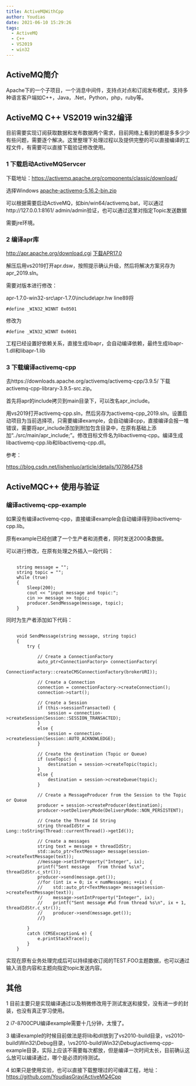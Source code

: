 ```yaml
---
title: ActiveMQWithCpp
author: Youdias
date: 2021-06-10 15:29:26
tags:
  - ActiveMQ
  - C++
  - VS2019
  - win32
---
```


## ActiveMQ简介

Apache下的一个子项目，一个消息中间件，支持点对点和订阅发布模式，支持多种语言客户端如C++，Java，.Net，Python，php，ruby等。

## ActiveMQ C++ VS2019 win32编译

目前需要实现订阅获取数据和发布数据两个需求，目前网络上看到的都是多多少少有些问题，需要逐个解决。这里整理下处理过程以及提供完整的可以直接编译的工程文件，有需要可以直接下载验证修改使用。

### 1 下载启动ActiveMQServcer

下载地址：https://activemq.apache.org/components/classic/download/

选择Windows  [apache-activemq-5.16.2-bin.zip](https://www.apache.org/dyn/closer.cgi?filename=/activemq/5.16.2/apache-activemq-5.16.2-bin.zip&action=download)

可以根据需要启动ActiveMQ，如bin/win64/activemq.bat，可以通过http://127.0.0.1:8161/  admin/admin验证，也可以通过这里对指定Topic发送数据

需要jre环境。

### 2 编译apr库

http://apr.apache.org/download.cgi [下载APR17.0]( https://downloads.apache.org//apr/apr-1.7.0-win32-src.zip)

解压后用vs2019打开apr.dsw，按照提示确认升级，然后将解决方案另存为apr_2019.sln。

需要对版本进行修改：

 apr-1.7.0-win32-src\apr-1.7.0\include\apr.hw line89将

```
#define _WIN32_WINNT 0x0501
```

修改为

```
#define _WIN32_WINNT 0x0601
```

工程已经设置好依赖关系，直接生成libapr，会自动编译依赖，最终生成libapr-1.dll和libapr-1.lib

### 3 下载编译activemq-cpp

去https://downloads.apache.org/activemq/activemq-cpp/3.9.5/ 下载activemq-cpp-library-3.9.5-src.zip。

首先将apr的include拷贝到main目录下，可以改名apr_include。

用vs2019打开activemq-cpp.sln，然后另存为activemq-cpp_2019.sln。设置启动项目为当前选择项，只需要编译example，会自动编译cpp，直接编译会报一堆错误，需要将apr_include添加到附加包含目录中，在原有基础上添加“../src/main/apr_include;”。修改目标文件名为libactivemq-cpp。编译生成libactivemq-cpp.lib和libactivemq-cpp.dll。

参考：

https://blog.csdn.net/lishenluo/article/details/107864758

## ActiveMQC++ 使用与验证

### 编译activemq-cpp-example

如果没有编译activemq-cpp，直接编译example会自动编译得到libactivemq-cpp.lib。

原有example已经创建了一个生产者和消费者，同时发送2000条数据。

可以进行修改，在原有处理之外插入一段代码：

```

    string message = "";
    string topic = "";
    while (true)
    {
        Sleep(200);
        cout << "input message and topic:";
        cin >> message >> topic;
        producer.SendMessage(message, topic);
    }
```

同时为生产者添加如下代码：

```

    void SendMessage(string message, string topic)
    {
        try {

            // Create a ConnectionFactory
            auto_ptr<ConnectionFactory> connectionFactory(
                ConnectionFactory::createCMSConnectionFactory(brokerURI));

            // Create a Connection
            connection = connectionFactory->createConnection();
            connection->start();

            // Create a Session
            if (this->sessionTransacted) {
                session = connection->createSession(Session::SESSION_TRANSACTED);
            }
            else {
                session = connection->createSession(Session::AUTO_ACKNOWLEDGE);
            }

            // Create the destination (Topic or Queue)
            if (useTopic) {
                destination = session->createTopic(topic);
            }
            else {
                destination = session->createQueue(topic);
            }

            // Create a MessageProducer from the Session to the Topic or Queue
            producer = session->createProducer(destination);
            producer->setDeliveryMode(DeliveryMode::NON_PERSISTENT);

            // Create the Thread Id String
            string threadIdStr = Long::toString(Thread::currentThread()->getId());

            // Create a messages
            string text = message + threadIdStr;
            std::auto_ptr<TextMessage> message(session->createTextMessage(text));
            //message->setIntProperty("Integer", ix);
            printf("Sent message   from thread %s\n",   threadIdStr.c_str());
            producer->send(message.get());
            //for (int ix = 0; ix < numMessages; ++ix) {
            //    std::auto_ptr<TextMessage> message(session->createTextMessage(text));
            //    message->setIntProperty("Integer", ix);
            //    printf("Sent message #%d from thread %s\n", ix + 1, threadIdStr.c_str());
            //    producer->send(message.get());
            //}

        }
        catch (CMSException& e) {
            e.printStackTrace();
        }
    }

```

实现在原有业务处理完成后可以持续接收订阅的TEST.FOO主题数据，也可以通过输入消息内容和主题向指定topic发送内容。

## 其他

1 目前主要只是实现编译通过以及稍微修改用于测试发送和接受，没有进一步的封装，也没有真正学习使用。

2 i7-8700CPU编译example需要十几分钟，太慢了。

3 编译example的时候目前做法是将lib和dll放到了vs2010-build目录，vs2010-build\Win32\Debug目录，\vs2010-build\Win32\Debug\activemq-cpp-example目录，实际上应该不需要每次都放，但是编译一次时间太长，目前确认这么放可以编译通过，哪个是必须的待测试。

4 如果只是使用实验，也可以直接下载整理过的可编译工程，地址：
https://github.com/YoudiasGray/ActiveMQ4Cpp


